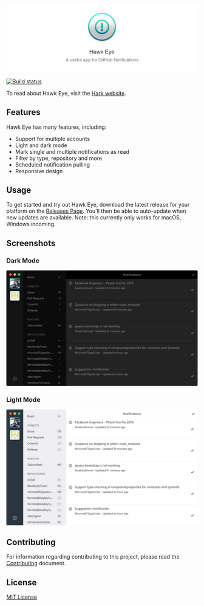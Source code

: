 ![](./.github/banner.png?raw=true)

[![Build status](https://ci.appveyor.com/api/projects/status/3468o1as6k2jm73u?svg=true)](https://ci.appveyor.com/project/andrewhathaway/hawkeye)


To read about Hawk Eye, visit the [Hark website](https://harksys.com/labs/introducing-hawk-eye-a-useful-app-for-github-notifications).

## Features

Hawk Eye has many features, including:

- Support for multiple accounts
- Light and dark mode
- Mark single and multiple notifications as read
- Filter by type, repository and more
- Scheduled notification pulling
- Responsive design

## Usage

To get started and try out Hawk Eye, download the latest release for your platform on the [Releases Page](https://github.com/harksys/hawkeye/releases). You'll then be able to auto-update when new updates are available. Note: this currently only works for macOS, Windows incoming.

## Screenshots

### Dark Mode

![](./.github/dark.png?raw=true)

### Light Mode

![](./.github/light.png?raw=true)

## Contributing

For information regarding contributing to this project, please read the [Contributing](./CONTRIBUTING.md) document.

## License

[MIT License](./LICENSE.md)
